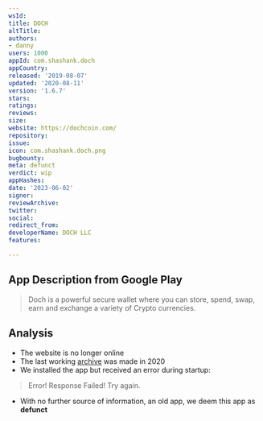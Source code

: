 ```yaml
---
wsId: 
title: DOCH
altTitle: 
authors:
- danny
users: 1000
appId: com.shashank.doch
appCountry: 
released: '2019-08-07'
updated: '2020-08-11'
version: '1.6.7'
stars: 
ratings: 
reviews: 
size: 
website: https://dochcoin.com/
repository: 
issue: 
icon: com.shashank.doch.png
bugbounty: 
meta: defunct
verdict: wip
appHashes: 
date: '2023-06-02'
signer: 
reviewArchive: 
twitter: 
social: 
redirect_from: 
developerName: DOCH LLC
features: 

---
```


## App Description from Google Play 

> Doch is a powerful secure wallet where you can store, spend, swap, earn and exchange a variety of Crypto currencies.

## Analysis 

- The website is no longer online
- The last working [archive](https://web.archive.org/web/20201101000000*/https://dochcoin.com/) was made in 2020
- We installed the app but received an error during startup:

> Error! Response Failed! Try again.

- With no further source of information, an old app, we deem this app as **defunct**
